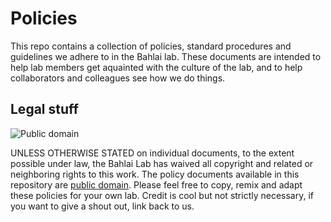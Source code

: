# Policies

This repo contains a collection of policies, standard procedures and guidelines we adhere to in the Bahlai lab. These documents are intended to help lab members get aquainted with the culture of the lab, and to help collaborators and colleagues see how we do things.

## Legal stuff

![Public domain](http://i.creativecommons.org/p/zero/1.0/88x31.png)

UNLESS OTHERWISE STATED on individual documents, to the extent possible under law, the Bahlai Lab has waived all copyright and related or neighboring rights to this work.
The policy documents available in this repository are [public domain](http://creativecommons.org/publicdomain/zero/1.0/). Please feel free to copy, remix and adapt these policies for your own lab. Credit is cool but not strictly necessary, if you want to give a shout out, link back to us.

